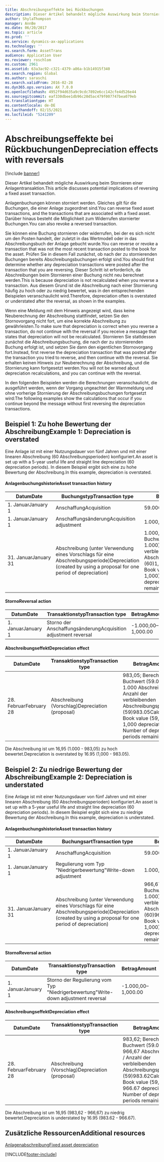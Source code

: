 ```yaml
---
title: Abschreibungseffekte bei Rückbuchungen
description: Dieser Artikel behandelt mögliche Auswirkung beim Stornieren einer Anlagentransaktion.
author: ShylaThompson
manager: AnnBe
ms.date: 06/20/2017
ms.topic: article
ms.prod: ''
ms.service: dynamics-ax-applications
ms.technology: ''
ms.search.form: AssetTrans
audience: Application User
ms.reviewer: roschlom
ms.custom: 2961
ms.assetid: 63a3ac92-c321-4379-a86a-b1b14915f340
ms.search.region: Global
ms.author: saraschi
ms.search.validFrom: 2016-02-28
ms.dyn365.ops.version: AX 7.0.0
ms.openlocfilehash: 4952f94d635a9c9cdc7892e6cc142cfe4d526e44
ms.sourcegitcommit: eaf330dbee1db96c20d5ac479f007747bea079eb
ms.translationtype: HT
ms.contentlocale: de-DE
ms.lasthandoff: 02/15/2021
ms.locfileid: "5241209"
---
```

# <a name="depreciation-effects-with-reversals"></a><span data-ttu-id="bf796-103">Abschreibungseffekte bei Rückbuchungen</span><span class="sxs-lookup"><span data-stu-id="bf796-103">Depreciation effects with reversals</span></span>

[!include [banner](../includes/banner.md)]

<span data-ttu-id="bf796-104">Dieser Artikel behandelt mögliche Auswirkung beim Stornieren einer Anlagentransaktion.</span><span class="sxs-lookup"><span data-stu-id="bf796-104">This article discusses potential implications of reversing a fixed asset transaction.</span></span> 

<span data-ttu-id="bf796-105">Anlagenbuchungen können storniert werden. Gleiches gilt für die Buchungen, die einer Anlage zugeordnet sind.</span><span class="sxs-lookup"><span data-stu-id="bf796-105">You can reverse fixed asset transactions, and the transactions that are associated with a fixed asset.</span></span> <span data-ttu-id="bf796-106">Darüber hinaus besteht die Möglichkeit zum Widerrufen stornierter Buchungen.</span><span class="sxs-lookup"><span data-stu-id="bf796-106">You can also revoke a reversed transaction.</span></span> 

<span data-ttu-id="bf796-107">Sie können eine Buchung stornieren oder widerrufen, bei der es sich nicht um den Posten handelt, der zuletzt in das Wertmodell oder in das Abschreibungsbuch der Anlage gebucht wurde.</span><span class="sxs-lookup"><span data-stu-id="bf796-107">You can reverse or revoke a transaction that was not the most recent transaction posted to the book for the asset.</span></span> <span data-ttu-id="bf796-108">Prüfen Sie in diesem Fall zunächst, ob nach der zu stornierenden Buchungen bereits Abschreibungsbuchungen erfolgt sind.</span><span class="sxs-lookup"><span data-stu-id="bf796-108">You should first determine whether any depreciation transactions were posted after the transaction that you are reversing.</span></span> <span data-ttu-id="bf796-109">Dieser Schritt ist erforderlich, da Abschreibungen beim Stornieren einer Buchung nicht neu berechnet werden.</span><span class="sxs-lookup"><span data-stu-id="bf796-109">This is because depreciation is not recalculated when you reverse a transaction.</span></span> <span data-ttu-id="bf796-110">Aus diesem Grund ist die Abschreibung nach einer Stornierung häufig zu hoch oder zu niedrig bewertet, was in den entsprechenden Beispielen veranschaulicht wird.</span><span class="sxs-lookup"><span data-stu-id="bf796-110">Therefore, depreciation often is overstated or understated after the reversal, as shown in the examples.</span></span> 

<span data-ttu-id="bf796-111">Wenn eine Meldung mit dem Hinweis angezeigt wird, dass keine Neuberechnung der Abschreibung stattfindet, setzen Sie den Stornovorgang nicht fort, um eine korrekte Abschreibung zu gewährleisten.</span><span class="sxs-lookup"><span data-stu-id="bf796-111">To make sure that depreciation is correct when you reverse a transaction, do not continue with the reversal if you receive a message that states that depreciation will not be recalculated.</span></span> <span data-ttu-id="bf796-112">Stornieren Sie stattdessen zunächst die Abschreibungsbuchung, die nach der zu stornierenden Buchung erfolgt ist, und setzen Sie dann den eigentlichen Stornovorgang fort.</span><span class="sxs-lookup"><span data-stu-id="bf796-112">Instead, first reverse the depreciation transaction that was posted after the transaction you tried to reverse, and then continue with the reversal.</span></span> <span data-ttu-id="bf796-113">Sie erhalten keinen Hinweis zur Neuberechnung der Abschreibung, und die Stornierung kann fortgesetzt werden.</span><span class="sxs-lookup"><span data-stu-id="bf796-113">You will not be warned about depreciation recalculations, and you can continue with the reversal.</span></span> 

<span data-ttu-id="bf796-114">In den folgenden Beispielen werden die Berechnungen veranschaulicht, die ausgeführt werden, wenn der Vorgang ungeachtet der Warnmeldung und ohne vorherige Stornierung der Abschreibungsbuchungen fortgesetzt wird:</span><span class="sxs-lookup"><span data-stu-id="bf796-114">The following examples show the calculations that occur if you continue beyond the message without first reversing the depreciation transactions.</span></span>

## <a name="example-1-depreciation-is-overstated"></a><span data-ttu-id="bf796-115">Beispiel 1: Zu hohe Bewertung der Abschreibung</span><span class="sxs-lookup"><span data-stu-id="bf796-115">Example 1: Depreciation is overstated</span></span>
<span data-ttu-id="bf796-116">Eine Anlage ist mit einer Nutzungsdauer von fünf Jahren und mit einer linearen Abschreibung (60 Abschreibungsperioden) konfiguriert.</span><span class="sxs-lookup"><span data-stu-id="bf796-116">An asset is set up with a 5-year useful life and straight line depreciation (60 depreciation periods).</span></span> <span data-ttu-id="bf796-117">In diesem Beispiel ergibt sich eine zu hohe Bewertung der Abschreibung.</span><span class="sxs-lookup"><span data-stu-id="bf796-117">In this example, depreciation is overstated.</span></span>
#### <a name="asset-transaction-history"></a><span data-ttu-id="bf796-118">Anlagenbuchungshistorie</span><span class="sxs-lookup"><span data-stu-id="bf796-118">Asset transaction history</span></span>

| <span data-ttu-id="bf796-119">Datum</span><span class="sxs-lookup"><span data-stu-id="bf796-119">Date</span></span>       | <span data-ttu-id="bf796-120">Buchungstyp</span><span class="sxs-lookup"><span data-stu-id="bf796-120">Transaction type</span></span>                                                          | <span data-ttu-id="bf796-121">Betrag</span><span class="sxs-lookup"><span data-stu-id="bf796-121">Amount</span></span>                                    |
|------------|---------------------------------------------------------------------------|-------------------------------------------|
| <span data-ttu-id="bf796-122">1. Januar</span><span class="sxs-lookup"><span data-stu-id="bf796-122">January 1</span></span>  | <span data-ttu-id="bf796-123">Anschaffung</span><span class="sxs-lookup"><span data-stu-id="bf796-123">Acquisition</span></span>                                                               | <span data-ttu-id="bf796-124">59.000,00</span><span class="sxs-lookup"><span data-stu-id="bf796-124">59,000.00</span></span>                                 |
| <span data-ttu-id="bf796-125">1. Januar</span><span class="sxs-lookup"><span data-stu-id="bf796-125">January 1</span></span>  | <span data-ttu-id="bf796-126">Anschaffungsänderung</span><span class="sxs-lookup"><span data-stu-id="bf796-126">Acquisition adjustment</span></span>                                                    | <span data-ttu-id="bf796-127">1.000,00</span><span class="sxs-lookup"><span data-stu-id="bf796-127">1,000.00</span></span>                                  |
| <span data-ttu-id="bf796-128">31. Januar</span><span class="sxs-lookup"><span data-stu-id="bf796-128">January 31</span></span> | <span data-ttu-id="bf796-129">Abschreibung (unter Verwendung eines Vorschlags für eine Abschreibungsperiode)</span><span class="sxs-lookup"><span data-stu-id="bf796-129">Depreciation (created by using a proposal for one period of depreciation)</span></span> | <span data-ttu-id="bf796-130">1.000,00; Berechnung: Buchwert (59.000 + 1.000) / Anzahl der verbleibenden Abschreibungsperioden (60)</span><span class="sxs-lookup"><span data-stu-id="bf796-130">1,000.00Calculation: Book value (59,000 + 1,000) / Number of depreciation periods remaining (60)</span></span> |

#### <a name="reversal-action"></a><span data-ttu-id="bf796-131">Storno</span><span class="sxs-lookup"><span data-stu-id="bf796-131">Reversal action</span></span>

| <span data-ttu-id="bf796-132">Datum</span><span class="sxs-lookup"><span data-stu-id="bf796-132">Date</span></span>      | <span data-ttu-id="bf796-133">Transaktionstyp</span><span class="sxs-lookup"><span data-stu-id="bf796-133">Transaction type</span></span>                | <span data-ttu-id="bf796-134">Betrag</span><span class="sxs-lookup"><span data-stu-id="bf796-134">Amount</span></span>    |
|-----------|---------------------------------|-----------|
| <span data-ttu-id="bf796-135">1. Januar</span><span class="sxs-lookup"><span data-stu-id="bf796-135">January 1</span></span> | <span data-ttu-id="bf796-136">Storno der Anschaffungsänderung</span><span class="sxs-lookup"><span data-stu-id="bf796-136">Acquisition adjustment reversal</span></span> | <span data-ttu-id="bf796-137">-1.000,00</span><span class="sxs-lookup"><span data-stu-id="bf796-137">–1,000.00</span></span> |

#### <a name="depreciation-effect"></a><span data-ttu-id="bf796-138">Abschreibungseffekt</span><span class="sxs-lookup"><span data-stu-id="bf796-138">Depreciation effect</span></span>

| <span data-ttu-id="bf796-139">Datum</span><span class="sxs-lookup"><span data-stu-id="bf796-139">Date</span></span>        | <span data-ttu-id="bf796-140">Transaktionstyp</span><span class="sxs-lookup"><span data-stu-id="bf796-140">Transaction type</span></span>        | <span data-ttu-id="bf796-141">Betrag</span><span class="sxs-lookup"><span data-stu-id="bf796-141">Amount</span></span>                                                                                |
|-------------|-------------------------|---------------------------------------------------------------------------------------|
| <span data-ttu-id="bf796-142">28. Februar</span><span class="sxs-lookup"><span data-stu-id="bf796-142">February 28</span></span> | <span data-ttu-id="bf796-143">Abschreibung (Vorschlag)</span><span class="sxs-lookup"><span data-stu-id="bf796-143">Depreciation (proposal)</span></span> | <span data-ttu-id="bf796-144">983,05; Berechnung: Buchwert (59.000 - 1.000 Abschreibung) / Anzahl der verbleibenden Abschreibungsperioden (59)</span><span class="sxs-lookup"><span data-stu-id="bf796-144">983.05Calculation: Book value (59,000 - 1,000 depreciation) / Number of depreciation periods remaining (59)</span></span> |

<span data-ttu-id="bf796-145">Die Abschreibung ist um 16,95 (1.000 - 983,05) zu hoch bewertet.</span><span class="sxs-lookup"><span data-stu-id="bf796-145">Depreciation is overstated by 16.95 (1,000 - 983.05).</span></span>

## <a name="example-2-depreciation-is-understated"></a><span data-ttu-id="bf796-146">Beispiel 2: Zu niedrige Bewertung der Abschreibung</span><span class="sxs-lookup"><span data-stu-id="bf796-146">Example 2: Depreciation is understated</span></span>
<span data-ttu-id="bf796-147">Eine Anlage ist mit einer Nutzungsdauer von fünf Jahren und mit einer linearen Abschreibung (60 Abschreibungsperioden) konfiguriert.</span><span class="sxs-lookup"><span data-stu-id="bf796-147">An asset is set up with a 5-year useful life and straight line depreciation (60 depreciation periods).</span></span> <span data-ttu-id="bf796-148">In diesem Beispiel ergibt sich eine zu niedrige Bewertung der Abschreibung.</span><span class="sxs-lookup"><span data-stu-id="bf796-148">In this example, depreciation is understated.</span></span>
#### <a name="asset-transaction-history"></a><span data-ttu-id="bf796-149">Anlagenbuchungshistorie</span><span class="sxs-lookup"><span data-stu-id="bf796-149">Asset transaction history</span></span>

| <span data-ttu-id="bf796-150">Datum</span><span class="sxs-lookup"><span data-stu-id="bf796-150">Date</span></span>       | <span data-ttu-id="bf796-151">Buchungsart</span><span class="sxs-lookup"><span data-stu-id="bf796-151">Transaction type</span></span>                                                          | <span data-ttu-id="bf796-152">Betrag</span><span class="sxs-lookup"><span data-stu-id="bf796-152">Amount</span></span>                                      |
|------------|---------------------------------------------------------------------------|---------------------------------------------|
| <span data-ttu-id="bf796-153">1. Januar</span><span class="sxs-lookup"><span data-stu-id="bf796-153">January 1</span></span>  | <span data-ttu-id="bf796-154">Anschaffung</span><span class="sxs-lookup"><span data-stu-id="bf796-154">Acquisition</span></span>                                                               | <span data-ttu-id="bf796-155">59.000,00</span><span class="sxs-lookup"><span data-stu-id="bf796-155">59,000.00</span></span>                                   |
| <span data-ttu-id="bf796-156">1. Januar</span><span class="sxs-lookup"><span data-stu-id="bf796-156">January 1</span></span>  | <span data-ttu-id="bf796-157">Regulierung vom Typ "Niedrigerbewertung"</span><span class="sxs-lookup"><span data-stu-id="bf796-157">Write-down adjustment</span></span>                                                     | <span data-ttu-id="bf796-158">1.000,00</span><span class="sxs-lookup"><span data-stu-id="bf796-158">1,000.00</span></span>                                    |
| <span data-ttu-id="bf796-159">31. Januar</span><span class="sxs-lookup"><span data-stu-id="bf796-159">January 31</span></span> | <span data-ttu-id="bf796-160">Abschreibung (unter Verwendung eines Vorschlags für eine Abschreibungsperiode)</span><span class="sxs-lookup"><span data-stu-id="bf796-160">Depreciation (created by using a proposal for one period of depreciation)</span></span> | <span data-ttu-id="bf796-161">966,67; Berechnung: Buchwert (59.000 – 1.000) / Anzahl der verbleibenden Abschreibungsperioden (60)</span><span class="sxs-lookup"><span data-stu-id="bf796-161">966.67Calculation: Book value (59,000 - 1,000) / Number of depreciation periods remaining (60)</span></span> |

#### <a name="reversal-action"></a><span data-ttu-id="bf796-162">Storno</span><span class="sxs-lookup"><span data-stu-id="bf796-162">Reversal action</span></span>

| <span data-ttu-id="bf796-163">Datum</span><span class="sxs-lookup"><span data-stu-id="bf796-163">Date</span></span>      | <span data-ttu-id="bf796-164">Transaktionstyp</span><span class="sxs-lookup"><span data-stu-id="bf796-164">Transaction type</span></span>               | <span data-ttu-id="bf796-165">Betrag</span><span class="sxs-lookup"><span data-stu-id="bf796-165">Amount</span></span>    |
|-----------|--------------------------------|-----------|
| <span data-ttu-id="bf796-166">1. Januar</span><span class="sxs-lookup"><span data-stu-id="bf796-166">January 1</span></span> | <span data-ttu-id="bf796-167">Storno der Regulierung vom Typ "Niedrigerbewertung"</span><span class="sxs-lookup"><span data-stu-id="bf796-167">Write-down adjustment reversal</span></span> | <span data-ttu-id="bf796-168">-1.000,00</span><span class="sxs-lookup"><span data-stu-id="bf796-168">–1,000.00</span></span> |

#### <a name="depreciation-effect"></a><span data-ttu-id="bf796-169">Abschreibungseffekt</span><span class="sxs-lookup"><span data-stu-id="bf796-169">Depreciation effect</span></span>

| <span data-ttu-id="bf796-170">Datum</span><span class="sxs-lookup"><span data-stu-id="bf796-170">Date</span></span>        | <span data-ttu-id="bf796-171">Transaktionstyp</span><span class="sxs-lookup"><span data-stu-id="bf796-171">Transaction type</span></span>        | <span data-ttu-id="bf796-172">Betrag</span><span class="sxs-lookup"><span data-stu-id="bf796-172">Amount</span></span>                                                                                       |
|-------------|-------------------------|----------------------------------------------------------------------------------------------|
| <span data-ttu-id="bf796-173">28. Februar</span><span class="sxs-lookup"><span data-stu-id="bf796-173">February 28</span></span> | <span data-ttu-id="bf796-174">Abschreibung (Vorschlag)</span><span class="sxs-lookup"><span data-stu-id="bf796-174">Depreciation (proposal)</span></span> | <span data-ttu-id="bf796-175">983,62; Berechnung: Buchwert (59.000 - 966,67 Abschreibung) / Anzahl der verbleibenden Abschreibungsperioden (59)</span><span class="sxs-lookup"><span data-stu-id="bf796-175">983.62Calculation: Book value (59,000 - 966.67 depreciation) / Number of depreciation periods remaining (59)</span></span> |

<span data-ttu-id="bf796-176">Die Abschreibung ist um 16,95 (983,62 - 966,67) zu niedrig bewertet.</span><span class="sxs-lookup"><span data-stu-id="bf796-176">Depreciation is understated by 16.95 (983.62 - 966.67).</span></span>



<a name="additional-resources"></a><span data-ttu-id="bf796-177">Zusätzliche Ressourcen</span><span class="sxs-lookup"><span data-stu-id="bf796-177">Additional resources</span></span>
--------

[<span data-ttu-id="bf796-178">Anlagenabschreibung</span><span class="sxs-lookup"><span data-stu-id="bf796-178">Fixed asset depreciation</span></span>](fixed-asset-depreciation.md)





[!INCLUDE[footer-include](../../includes/footer-banner.md)]